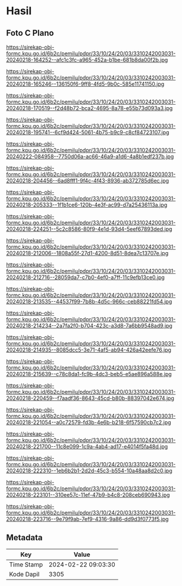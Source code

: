 # Hasil

## Foto C Plano

https://sirekap-obj-formc.kpu.go.id/6b2c/pemilu/pdpr/33/10/24/20/03/3310242003031-20240218-164252--afc1c3fc-a965-452a-b1be-681b8da00f2b.jpg

https://sirekap-obj-formc.kpu.go.id/6b2c/pemilu/pdpr/33/10/24/20/03/3310242003031-20240218-165246--136150f6-9ff8-4fd5-9b0c-585e11741150.jpg

https://sirekap-obj-formc.kpu.go.id/6b2c/pemilu/pdpr/33/10/24/20/03/3310242003031-20240218-170519--f2d48b72-bca2-4695-8a78-e55b73d093a3.jpg

https://sirekap-obj-formc.kpu.go.id/6b2c/pemilu/pdpr/33/10/24/20/03/3310242003031-20240218-195741--6cf9d424-5061-4b75-b9c9-c8cf84723107.jpg

https://sirekap-obj-formc.kpu.go.id/6b2c/pemilu/pdpr/33/10/24/20/03/3310242003031-20240222-084958--7750d06a-ac66-46a9-a1d6-4a8b1edf237b.jpg

https://sirekap-obj-formc.kpu.go.id/6b2c/pemilu/pdpr/33/10/24/20/03/3310242003031-20240218-204456--6ad8fff1-9f4c-4f43-8936-ab372785d6ec.jpg

https://sirekap-obj-formc.kpu.go.id/6b2c/pemilu/pdpr/33/10/24/20/03/3310242003031-20240218-205333--1f1b1ce6-120b-4e3f-ac99-d7a25436113a.jpg

https://sirekap-obj-formc.kpu.go.id/6b2c/pemilu/pdpr/33/10/24/20/03/3310242003031-20240218-224251--5c2c8586-80f9-4e1d-93d4-5eef67893ded.jpg

https://sirekap-obj-formc.kpu.go.id/6b2c/pemilu/pdpr/33/10/24/20/03/3310242003031-20240218-212006--1808a55f-27d1-4200-8d51-8dea7c13707e.jpg

https://sirekap-obj-formc.kpu.go.id/6b2c/pemilu/pdpr/33/10/24/20/03/3310242003031-20240218-212716--28059da7-c7b0-4ef0-a7ff-11c9efb13ce0.jpg

https://sirekap-obj-formc.kpu.go.id/6b2c/pemilu/pdpr/33/10/24/20/03/3310242003031-20240218-213535--44537f99-7b8b-4d5c-966c-ceb88221fd54.jpg

https://sirekap-obj-formc.kpu.go.id/6b2c/pemilu/pdpr/33/10/24/20/03/3310242003031-20240218-214234--2a7fa2f0-b704-423c-a3d8-7a6bb9548ad9.jpg

https://sirekap-obj-formc.kpu.go.id/6b2c/pemilu/pdpr/33/10/24/20/03/3310242003031-20240218-214935--8085dcc5-3e71-4af5-ab94-426a42eefe76.jpg

https://sirekap-obj-formc.kpu.go.id/6b2c/pemilu/pdpr/33/10/24/20/03/3310242003031-20240218-215639--c78c8da1-fc9b-4dc3-beb5-e5ae896a588e.jpg

https://sirekap-obj-formc.kpu.go.id/6b2c/pemilu/pdpr/33/10/24/20/03/3310242003031-20240218-220459--f7aadf36-8643-45cd-b80b-88397042e674.jpg

https://sirekap-obj-formc.kpu.go.id/6b2c/pemilu/pdpr/33/10/24/20/03/3310242003031-20240218-221054--a0c72579-fd3b-4e6b-b218-6f57590cb7c2.jpg

https://sirekap-obj-formc.kpu.go.id/6b2c/pemilu/pdpr/33/10/24/20/03/3310242003031-20240218-221700--11c8e099-1c9a-4ab4-ad17-e4014f5fa48d.jpg

https://sirekap-obj-formc.kpu.go.id/6b2c/pemilu/pdpr/33/10/24/20/03/3310242003031-20240218-222310--1eb6b2b1-2d2d-45c3-b554-10a48aa8d2c0.jpg

https://sirekap-obj-formc.kpu.go.id/6b2c/pemilu/pdpr/33/10/24/20/03/3310242003031-20240218-223101--310ee57c-11ef-47b9-b4c8-208ceb690943.jpg

https://sirekap-obj-formc.kpu.go.id/6b2c/pemilu/pdpr/33/10/24/20/03/3310242003031-20240218-223716--9e79f9ab-7ef9-4316-9a86-dd9d3f0773f5.jpg


## Metadata

| Key        | Value               |
| ---------- | ------------------- |
| Time Stamp | 2024-02-22 09:03:30 |
| Kode Dapil | 3305                |



